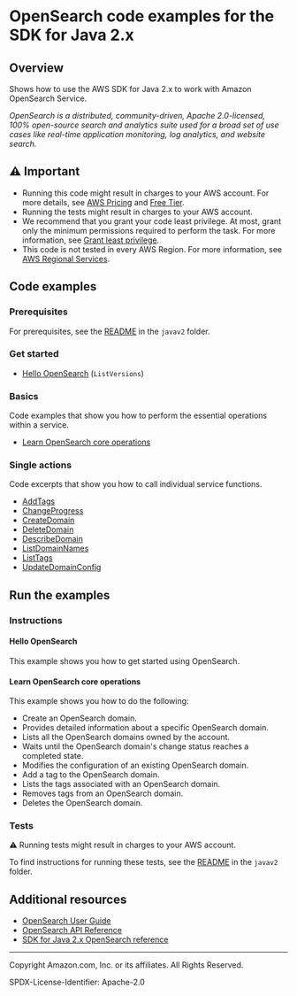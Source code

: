 # OpenSearch code examples for the SDK for Java 2.x

## Overview

Shows how to use the AWS SDK for Java 2.x to work with Amazon OpenSearch Service.

<!--custom.overview.start-->
<!--custom.overview.end-->

_OpenSearch is a distributed, community-driven, Apache 2.0-licensed, 100% open-source search and analytics suite used for a broad set of use cases like real-time application monitoring, log analytics, and website search._

## ⚠ Important

* Running this code might result in charges to your AWS account. For more details, see [AWS Pricing](https://aws.amazon.com/pricing/) and [Free Tier](https://aws.amazon.com/free/).
* Running the tests might result in charges to your AWS account.
* We recommend that you grant your code least privilege. At most, grant only the minimum permissions required to perform the task. For more information, see [Grant least privilege](https://docs.aws.amazon.com/IAM/latest/UserGuide/best-practices.html#grant-least-privilege).
* This code is not tested in every AWS Region. For more information, see [AWS Regional Services](https://aws.amazon.com/about-aws/global-infrastructure/regional-product-services).

<!--custom.important.start-->
<!--custom.important.end-->

## Code examples

### Prerequisites

For prerequisites, see the [README](../../README.md#Prerequisites) in the `javav2` folder.


<!--custom.prerequisites.start-->
<!--custom.prerequisites.end-->

### Get started

- [Hello OpenSearch](src/main/java/com/example/search/HelloOpenSearch.java#L6) (`ListVersions`)


### Basics

Code examples that show you how to perform the essential operations within a service.

- [Learn OpenSearch core operations](src/main/java/com/example/search/scenario/OpenSearchScenario.java)


### Single actions

Code excerpts that show you how to call individual service functions.

- [AddTags](src/main/java/com/example/search/scenario/OpenSearchActions.java#L265)
- [ChangeProgress](src/main/java/com/example/search/scenario/OpenSearchActions.java#L215)
- [CreateDomain](src/main/java/com/example/search/scenario/OpenSearchActions.java#L69)
- [DeleteDomain](src/main/java/com/example/search/scenario/OpenSearchActions.java#L114)
- [DescribeDomain](src/main/java/com/example/search/scenario/OpenSearchActions.java#L189)
- [ListDomainNames](src/main/java/com/example/search/scenario/OpenSearchActions.java#L167)
- [ListTags](src/main/java/com/example/search/scenario/OpenSearchActions.java#L265)
- [UpdateDomainConfig](src/main/java/com/example/search/scenario/OpenSearchActions.java#L189)


<!--custom.examples.start-->
<!--custom.examples.end-->

## Run the examples

### Instructions


<!--custom.instructions.start-->
<!--custom.instructions.end-->

#### Hello OpenSearch

This example shows you how to get started using OpenSearch.


#### Learn OpenSearch core operations

This example shows you how to do the following:

- Create an OpenSearch domain.
- Provides detailed information about a specific OpenSearch domain.
- Lists all the OpenSearch domains owned by the account.
- Waits until the OpenSearch domain's change status reaches a completed state.
- Modifies the configuration of an existing OpenSearch domain.
- Add a tag to the OpenSearch domain.
- Lists the tags associated with an OpenSearch domain.
- Removes tags from an OpenSearch domain.
- Deletes the OpenSearch domain.

<!--custom.basic_prereqs.opensearch_Scenario.start-->
<!--custom.basic_prereqs.opensearch_Scenario.end-->


<!--custom.basics.opensearch_Scenario.start-->
<!--custom.basics.opensearch_Scenario.end-->


### Tests

⚠ Running tests might result in charges to your AWS account.


To find instructions for running these tests, see the [README](../../README.md#Tests)
in the `javav2` folder.



<!--custom.tests.start-->
<!--custom.tests.end-->

## Additional resources

- [OpenSearch User Guide](https://docs.aws.amazon.com/opensearch-service/latest/developerguide/gsg.html)
- [OpenSearch API Reference](https://docs.aws.amazon.com/opensearch-service/latest/APIReference/Welcome.html)
- [SDK for Java 2.x OpenSearch reference](https://sdk.amazonaws.com/java/api/latest/software/amazon/awssdk/services/opensearch/package-summary.html)

<!--custom.resources.start-->
<!--custom.resources.end-->

---

Copyright Amazon.com, Inc. or its affiliates. All Rights Reserved.

SPDX-License-Identifier: Apache-2.0